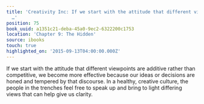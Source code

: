 ```yaml
---
title: 'Creativity Inc: If we start with the attitude that different viewpoints are
  …'
position: 75
book_uuid: a1351c21-deba-45a0-9ec2-6322200c1753
location: 'Chapter 9: The Hidden'
source: ibooks
touch: true
highlighted_on: '2015-09-13T04:00:00.000Z'
---
```


If we start with the attitude that different viewpoints are additive rather than competitive, we become more effective because our ideas or decisions are honed and tempered by that discourse. In a healthy, creative culture, the people in the trenches feel free to speak up and bring to light differing views that can help give us clarity.